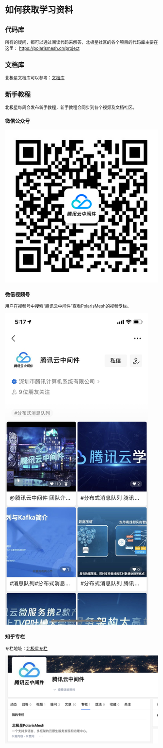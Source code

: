 # 如何获取学习资料

## 代码库

所有的疑问，都可以通过阅读代码来解答，北极星社区的各个项目的代码库主要在这里：
https://polarismesh.cn/project

## 文档库

北极星文档库可以参考：[文档库](https://polarismesh.cn/zh/doc/简介/北极星是什么.html#北极星是什么)

## 新手教程

北极星每周会发布新手教程，新手教程会同步到各个视频及文档社区。

### 微信公众号

![](pic/public.png)

### 微信视频号

用户在视频号中搜索“腾讯云中间件”查看PolarisMesh的视频专栏。

![](pic/video.jpg)

### 知乎专栏

专栏地址：[北极星专栏](https://www.zhihu.com/column/c_1489885790524665856)

![](pic/zhihu.png)